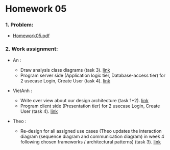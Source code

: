# Homework 05

### 1. Problem:

- [Homework05.pdf](https://bitbucket.org/vietanhdev/isd.ict.20181-01/src/NguyenSyAn/ArchitectureDesign/week-05/Homework05.pdf)

### 2. Work assignment:

- An : 
    * Draw analysis class diagrams (task 3). [link](https://bitbucket.org/vietanhdev/isd.ict.20181-01/src/master/ArchitectureDesign/week-05/eStoreManager.asta)
    * Program server side (Application logic tier, Database-access tier) for 2 usecase Login, Create User (task 4). [link](https://bitbucket.org/vietanhdev/isd.ict.20181-01/src/master/Project/eStoreManager-SERVER/)

- VietAnh :
    * Write over view about our design architecture (task 1+2). [link](https://bitbucket.org/vietanhdev/isd.ict.20181-01/src/master/ArchitectureDesign/week-05/OverviewDesignArchitecture.pdf)
    * Program client side (Presentation tier) for 2 usecase Login, Create User (task 4). [link](https://bitbucket.org/vietanhdev/isd.ict.20181-01/src/master/Project/eStoreManager-PC/)

- Theo :
    * Re-design for all assigned use cases (Theo updates the interaction diagram (sequence diagram and communication diagram) in week 4 following chosen frameworks / architectural patterns) (task 3). [link](https://bitbucket.org/vietanhdev/isd.ict.20181-01/src/NguyenSyAn/ArchitectureDesign/week-04/)
